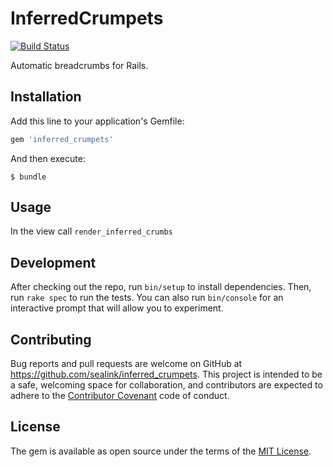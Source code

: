 # InferredCrumpets

[![Build Status](https://travis-ci.org/sealink/inferred_crumpets.svg?branch=master)](https://travis-ci.org/sealink/inferred_crumpets)

Automatic breadcrumbs for Rails.

## Installation

Add this line to your application's Gemfile:

```ruby
gem 'inferred_crumpets'
```

And then execute:

    $ bundle

## Usage

In the view call `render_inferred_crumbs`

## Development

After checking out the repo, run `bin/setup` to install dependencies. Then, run `rake spec` to run the tests. You can also run `bin/console` for an interactive prompt that will allow you to experiment.

## Contributing

Bug reports and pull requests are welcome on GitHub at https://github.com/sealink/inferred_crumpets. This project is intended to be a safe, welcoming space for collaboration, and contributors are expected to adhere to the [Contributor Covenant](http://contributor-covenant.org) code of conduct.


## License

The gem is available as open source under the terms of the [MIT License](http://opensource.org/licenses/MIT).
